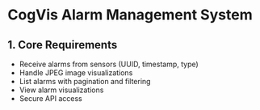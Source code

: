 # CogVis Alarm Management System

## 1. Core Requirements
- Receive alarms from sensors (UUID, timestamp, type)
- Handle JPEG image visualizations
- List alarms with pagination and filtering
- View alarm visualizations
- Secure API access
